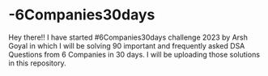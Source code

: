 # -6Companies30days
Hey there!! I have started #6Companies30days challenge 2023 by Arsh Goyal in which I will be solving 90 important and frequently asked DSA Questions from 6 Companies in 30 days. I will be uploading those solutions in this  repository.
